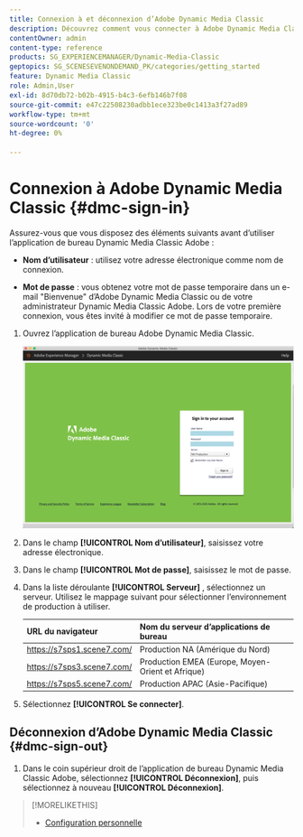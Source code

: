 ```yaml
---
title: Connexion à et déconnexion d’Adobe Dynamic Media Classic
description: Découvrez comment vous connecter à Adobe Dynamic Media Classic et vous déconnecter d’un serveur d’environnement de production en Amérique du Nord (NA) ou en Europe, au Moyen-Orient, en Afrique (EMEA) ou en Asie-Pacifique (APAC).
contentOwner: admin
content-type: reference
products: SG_EXPERIENCEMANAGER/Dynamic-Media-Classic
geptopics: SG_SCENESEVENONDEMAND_PK/categories/getting_started
feature: Dynamic Media Classic
role: Admin,User
exl-id: 8d70db72-b02b-4915-b4c3-6efb146b7f08
source-git-commit: e47c22508230adbb1ece323be0c1413a3f27ad89
workflow-type: tm+mt
source-wordcount: '0'
ht-degree: 0%

---
```


<!-- UPDATE THIS TOPIC AFTER DECEMBER 31, 2020!!!!! -->

# Connexion à Adobe Dynamic Media Classic {#dmc-sign-in}

Assurez-vous que vous disposez des éléments suivants avant d’utiliser l’application de bureau Dynamic Media Classic Adobe :

* **Nom d’utilisateur**  : utilisez votre adresse électronique comme nom de connexion.

* **Mot de passe**  : vous obtenez votre mot de passe temporaire dans un e-mail &quot;Bienvenue&quot; d’Adobe Dynamic Media Classic ou de votre administrateur Dynamic Media Classic Adobe. Lors de votre première connexion, vous êtes invité à modifier ce mot de passe temporaire.

1. Ouvrez l’application de bureau Adobe Dynamic Media Classic.

   ![Connexion à Adobe Dynamic Media Classic](/help/assets/dmclassic-login1.png)

1. Dans le champ **[!UICONTROL Nom d’utilisateur]**, saisissez votre adresse électronique.
1. Dans le champ **[!UICONTROL Mot de passe]**, saisissez le mot de passe.
1. Dans la liste déroulante **[!UICONTROL Serveur]** , sélectionnez un serveur.
Utilisez le mappage suivant pour sélectionner l’environnement de production à utiliser.

   | URL du navigateur | Nom du serveur d’applications de bureau |
   | --- | --- |
   | https://s7sps1.scene7.com/ | Production NA (Amérique du Nord) |
   | https://s7sps3.scene7.com/ | Production EMEA (Europe, Moyen-Orient et Afrique) |
   | https://s7sps5.scene7.com/ | Production APAC (Asie-Pacifique) |

1. Sélectionnez **[!UICONTROL Se connecter]**.

## Déconnexion d’Adobe Dynamic Media Classic {#dmc-sign-out}

1. Dans le coin supérieur droit de l’application de bureau Dynamic Media Classic Adobe, sélectionnez **[!UICONTROL Déconnexion]**, puis sélectionnez à nouveau **[!UICONTROL Déconnexion]**.

>[!MORELIKETHIS]
>
>* [Configuration personnelle](personal-setup.md#personal_setup)

